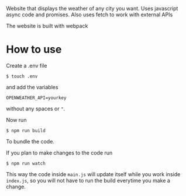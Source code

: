 Website that displays the weather of any city you want.
Uses javascript async code and promises.
Also uses fetch to work with external APIs

The website is built with webpack

# How to use
Create a .env file
```
$ touch .env
```
and add the variables
```
OPENWEATHER_API=yourkey
```
without any spaces or `"`.

Now run 
```
$ npm run build
```
To bundle the code.

If you plan to make changes to the code run
```
$ npm run watch
```
This way the code inside `main.js` will update itself while you work inside `index.js`, so you will not have to run the build everytime you make a change.

